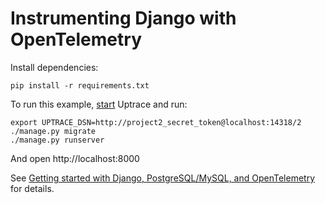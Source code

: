 # Instrumenting Django with OpenTelemetry

Install dependencies:

```shell
pip install -r requirements.txt
```

To run this example, [start](https://github.com/uptrace/uptrace/tree/master/example/docker) Uptrace
and run:

```shell
export UPTRACE_DSN=http://project2_secret_token@localhost:14318/2
./manage.py migrate
./manage.py runserver
```

And open http://localhost:8000

See
[Getting started with Django, PostgreSQL/MySQL, and OpenTelemetry](https://get.uptrace.dev/opentelemetry/django.html)
for details.
